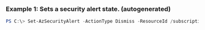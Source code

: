 ### Example 1: Sets a security alert state. (autogenerated)
```powershell
PS C:\> Set-AzSecurityAlert -ActionType Dismiss -ResourceId /subscriptions/xxxxxxx-xxxx-xxxx-xxxxxxxxxxxxx/resourceGroups/myResourceGroup/providers/Microsoft.DocumentDb/databaseAccounts/myCosmosDBAccount/
```

